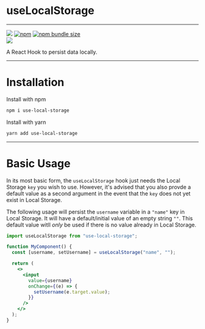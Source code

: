 # useLocalStorage

<hr>
<p>
<a href="https://www.npmjs.org/package/react-hook-persist-data"><img src="https://img.shields.io/npm/v/react-hook-persist-data?style=flat-square&logo=npm&label=npm"></a>
<a href="https://www.npmjs.org/package/react-hook-persist-data"><img alt="npm" src="https://img.shields.io/npm/dt/react-hook-persist-data?label=npm%20downloads&style=flat-square"></a>
<a href="https://www.npmjs.org/package/react-hook-persist-data"><img alt="npm bundle size" src="https://img.shields.io/bundlephobia/min/react-hook-persist-data?color=brightgreen&label=package%20size&style=flat-square"></a>

<br>
<a href="https://www.npmjs.com/package/"><img src="https://nodei.co/npm/react-hook-persist-data.png?downloads=true&downloadRank=true&stars=true"></a>
</p>

A React Hook to persist data locally.

---

# Installation

Install with npm

```bash
npm i use-local-storage
```

Install with yarn

```bash
yarn add use-local-storage
```

---

# Basic Usage

In its most basic form, the `useLocalStorage` hook just needs the Local Storage `key` you wish to use. However, it's advised that you also provde a default value as a second argument in the event that the `key` does not yet exist in Local Storage.

The following usage will persist the `username` variable in a `"name"` key in Local Storage. It will have a default/initial value of an empty string `""`. This default value witll _only_ be used if there is no value already in Local Storage.

```jsx
import useLocalStorage from "use-local-storage";

function MyComponent() {
  const [username, setUsername] = useLocalStorage("name", "");

  return (
    <>
      <input
        value={username}
        onChange={(e) => {
          setUsername(e.target.value);
        }}
      />
    </>
  );
}
```
